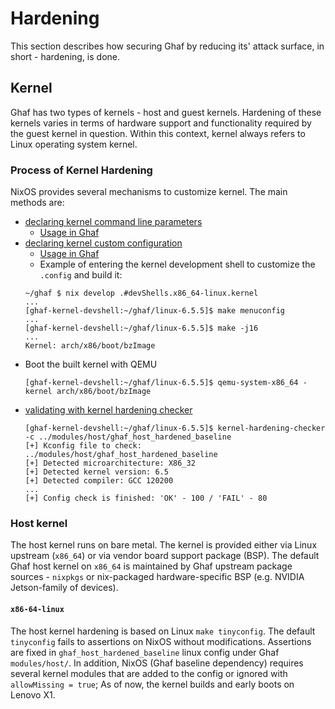 <!--
    Copyright 2022-2023 TII (SSRC) and the Ghaf contributors
    SPDX-License-Identifier: CC-BY-SA-4.0
-->

# Hardening

This section describes how securing Ghaf by reducing its' attack surface, in short - hardening, is done.

## Kernel

Ghaf has two types of kernels - host and guest kernels. Hardening of these kernels varies in terms of hardware support and functionality required by the guest kernel in question. Within this context, kernel always refers to Linux operating system kernel.

### Process of Kernel Hardening

NixOS provides several mechanisms to customize kernel. The main methods are:

* [declaring kernel command line parameters](https://nixos.wiki/wiki/Linux_kernel#Custom_kernel_commandline)
  * [Usage in Ghaf](https://github.com/search?q=repo%3Atiiuae%2Fghaf%20kernelparams&type=code)
* [declaring kernel custom configuration](https://nixos.org/manual/nixos/stable/#sec-linux-config-customizing)
  * [Usage in Ghaf](https://github.com/tiiuae/ghaf/blob/main/modules/host/kernel.nix)
  * Example of entering the kernel development shell to customize the `.config` and build it:
  ```
  ~/ghaf $ nix develop .#devShells.x86_64-linux.kernel
  ...
  [ghaf-kernel-devshell:~/ghaf/linux-6.5.5]$ make menuconfig
  ...
  [ghaf-kernel-devshell:~/ghaf/linux-6.5.5]$ make -j16
  ...
  Kernel: arch/x86/boot/bzImage
  ```
* Boot the built kernel with QEMU
  ```
  [ghaf-kernel-devshell:~/ghaf/linux-6.5.5]$ qemu-system-x86_64 -kernel arch/x86/boot/bzImage
  ```
* [validating with kernel hardening checker](https://github.com/a13xp0p0v/kernel-hardening-checker)
  ```
  [ghaf-kernel-devshell:~/ghaf/linux-6.5.5]$ kernel-hardening-checker -c ../modules/host/ghaf_host_hardened_baseline
  [+] Kconfig file to check: ../modules/host/ghaf_host_hardened_baseline
  [+] Detected microarchitecture: X86_32
  [+] Detected kernel version: 6.5
  [+] Detected compiler: GCC 120200
  ...
  [+] Config check is finished: 'OK' - 100 / 'FAIL' - 80
  ```

### Host kernel

The host kernel runs on bare metal. The kernel is provided either via Linux upstream (`x86_64`) or via vendor board support package (BSP). The default Ghaf host kernel on `x86_64` is maintained by Ghaf upstream package sources - `nixpkgs` or nix-packaged hardware-specific BSP (e.g. NVIDIA Jetson-family of devices).

#### `x86-64-linux`

The host kernel hardening is based on Linux `make tinyconfig`. The default `tinyconfig` fails to assertions on NixOS without
modifications. Assertions are fixed in `ghaf_host_hardened_baseline` linux config under Ghaf `modules/host/`.
In addition, NixOS (Ghaf baseline dependency) requires several kernel modules that are added to the config or ignored with `allowMissing = true`;
As of now, the kernel builds and early boots on Lenovo X1.
